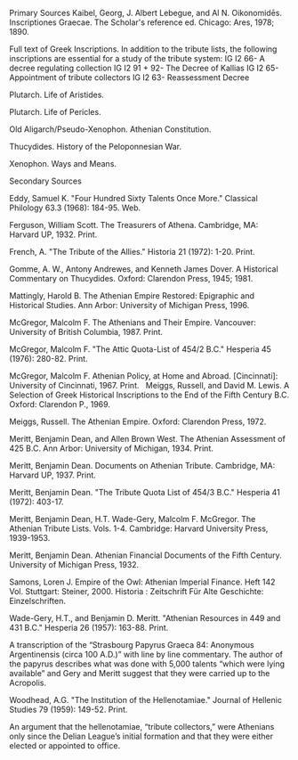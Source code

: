 Primary Sources
Kaibel, Georg, J. Albert Lebegue, and Al N. Oikonomidēs. Inscriptiones Graecae. The Scholar's reference ed. Chicago: Ares, 1978; 1890. 

Full text of Greek Inscriptions. In addition to the tribute lists, the following inscriptions are essential for a study of the tribute system:
	IG I2 66- A decree regulating collection
	IG I2 91 + 92- The Decree of Kallias
	IG I2 65- Appointment of tribute collectors
	IG I2 63- Reassessment Decree

Plutarch. Life of Aristides.

Plutarch. Life of Pericles. 

Old Aligarch/Pseudo-Xenophon. Athenian Constitution.

Thucydides. History of the Peloponnesian War.

Xenophon. Ways and Means. 


Secondary Sources

Eddy, Samuel K. "Four Hundred Sixty Talents Once More." Classical Philology 63.3 (1968): 184-95. Web.

Ferguson, William Scott. The Treasurers of Athena. Cambridge, MA: Harvard UP, 1932. Print.

French, A. "The Tribute of the Allies." Historia 21 (1972): 1-20. Print.

Gomme, A. W., Antony Andrewes, and Kenneth James Dover. A Historical Commentary on Thucydides. Oxford: Clarendon Press, 1945; 1981.

Mattingly, Harold B. The Athenian Empire Restored: Epigraphic and Historical Studies. Ann Arbor: University of Michigan Press, 1996. 

McGregor, Malcolm F. The Athenians and Their Empire. Vancouver: University of British Columbia, 1987. Print.

McGregor, Malcolm F. "The Attic Quota-List of 454/2 B.C." Hesperia 45 (1976): 280-82. Print.

McGregor, Malcolm F. Athenian Policy, at Home and Abroad. [Cincinnati]: University of Cincinnati, 1967. Print.
  
Meiggs, Russell, and David M. Lewis. A Selection of Greek Historical Inscriptions to the End of the Fifth Century B.C. Oxford: Clarendon P., 1969. 
	
Meiggs, Russell. The Athenian Empire. Oxford: Clarendon Press, 1972. 
	
Meritt, Benjamin Dean, and Allen Brown West. The Athenian Assessment of 425 B.C. Ann Arbor: University of Michigan, 1934. Print.

Meritt, Benjamin Dean. Documents on Athenian Tribute. Cambridge, MA: Harvard UP, 1937. Print.

Meritt, Benjamin Dean. "The Tribute Quota List of 454/3 B.C." Hesperia 41 (1972): 403-17. 

Meritt, Benjamin Dean, H.T. Wade-Gery, Malcolm F. McGregor. The Athenian Tribute Lists. Vols. 1-4. Cambridge: Harvard University Press, 1939-1953.

Meritt, Benjamin Dean. Athenian Financial Documents of the Fifth Century. University of Michigan Press, 1932.

Samons, Loren J. Empire of the Owl: Athenian Imperial Finance. Heft 142 Vol. Stuttgart: Steiner, 2000. Historia : Zeitschrift Für Alte Geschichte: Einzelschriften.

Wade-Gery, H.T., and Benjamin D. Meritt. "Athenian Resources in 449 and 431 B.C." Hesperia 26 (1957): 163-88. Print. 

A transcription of the “Strasbourg Papyrus Graeca 84: Anonymous Argentinensis (circa 100 A.D.)” with line by line commentary. The author of the papyrus describes what was done with 5,000 talents “which were lying available” and Gery and Meritt suggest that they were carried up to the Acropolis. 

Woodhead, A.G. "The Institution of the Hellenotamiae." Journal of Hellenic Studies 79 (1959): 149-52. Print. 

An argument that the hellenotamiae, “tribute collectors,” were Athenians only since the Delian League’s initial formation and that they were either elected or appointed to office.


